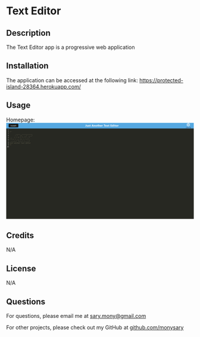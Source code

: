# Text Editor

## Description
The Text Editor app is a progressive web application

## Installation
The application can be accessed at the following link: https://protected-island-28364.herokuapp.com/

## Usage


Homepage:
![JATE-homepage](./image/JATE-homepage.png)

## Credits
N/A

## License
N/A

## Questions
For questions, please email me at sary.mony@gmail.com

For other projects, please check out my GitHub at [github.com/monysary](github.com/monysary)